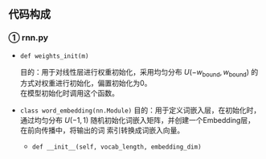## 代码构成
### ① rnn.py 
- `def weights_init(m)`

  目的：用于对线性层进行权重初始化，采用均匀分布 $U(-w_{\text{bound}}, w_{\text{bound}})$ 的方式对权重进行初始化，偏置初始化为0。  
  在模型初始化时调用这个函数。
- ```class word_embedding(nn.Module)```
  目的：用于定义词嵌入层，在初始化时，通过均匀分布 $U(-1, 1)$ 随机初始化词嵌入矩阵，并创建一个Embedding层，在前向传播中，将输出的词
  索引转换成词嵌入向量。
  - `def __init__(self, vocab_length, embedding_dim)` 
